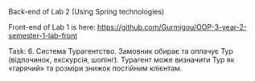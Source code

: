 Back-end of Lab 2 (Using Spring technologies)

Front-end of Lab 1 is here: https://github.com/Gurmigou/OOP-3-year-2-semester-1-lab-front

Task: 6. Система Турагентство. Замовник обирає та оплачує Тур (відпочинок, екскурсія, шопінг). Турагент може визначити Тур як «гарячий» та розміри знижок постійним клієнтам.